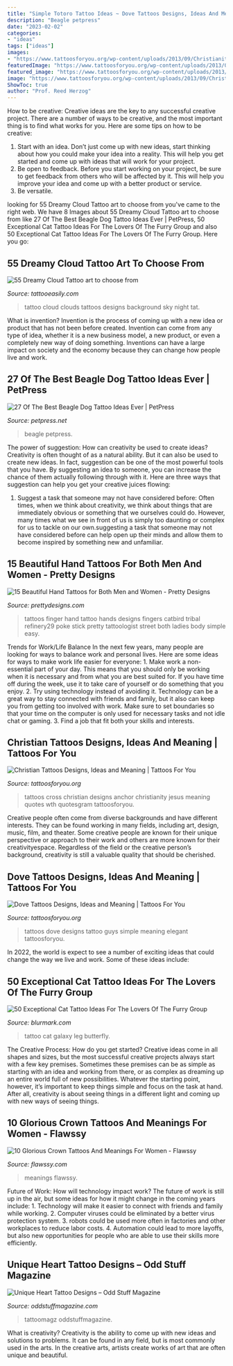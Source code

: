 ```yaml
---
title: "Simple Totoro Tattoo Ideas ~ Dove Tattoos Designs, Ideas And Meaning"
description: "Beagle petpress"
date: "2023-02-02"
categories:
- "ideas"
tags: ["ideas"]
images:
- "https://www.tattoosforyou.org/wp-content/uploads/2013/09/Christianity-Tattoos.jpg"
featuredImage: "https://www.tattoosforyou.org/wp-content/uploads/2013/09/Christianity-Tattoos.jpg"
featured_image: "https://www.tattoosforyou.org/wp-content/uploads/2013/09/Christianity-Tattoos.jpg"
image: "https://www.tattoosforyou.org/wp-content/uploads/2013/09/Christianity-Tattoos.jpg"
ShowToc: true
author: "Prof. Reed Herzog"
---
```



How to be creative:
Creative ideas are the key to any successful creative project. There are a number of ways to be creative, and the most important thing is to find what works for you. Here are some tips on how to be creative: 
1. Start with an idea. Don’t just come up with new ideas, start thinking about how you could make your idea into a reality. This will help you get started and come up with ideas that will work for your project. 
2. Be open to feedback. Before you start working on your project, be sure to get feedback from others who will be affected by it. This will help you improve your idea and come up with a better product or service. 
3. Be versatile.

	

		
looking for 55 Dreamy Cloud Tattoo art to choose from you've came to the right web. We have 8 Images about 55 Dreamy Cloud Tattoo art to choose from like 27 Of The Best Beagle Dog Tattoo Ideas Ever | PetPress, 50 Exceptional Cat Tattoo Ideas For The Lovers Of The Furry Group and also 50 Exceptional Cat Tattoo Ideas For The Lovers Of The Furry Group. Here you go:
		
    
## 55 Dreamy Cloud Tattoo Art To Choose From

<img loading=lazy src="http://www.tattooeasily.com/wp-content/uploads/2013/08/cloud-tattoo-29.jpg" onerror="this.onerror=null;this.src='https://tse4.mm.bing.net/th?id=OIP.x8D46Q5i4p16pGODKddyrgHaJ4&amp;pid=15.1';" alt="55 Dreamy Cloud Tattoo art to choose from">

_Source: tattooeasily.com_

>tattoo cloud clouds tattoos designs background sky night tat. 

	

What is invention?
Invention is the process of coming up with a new idea or product that has not been before created. Invention can come from any type of idea, whether it is a new business model, a new product, or even a completely new way of doing something. Inventions can have a large impact on society and the economy because they can change how people live and work.

    
## 27 Of The Best Beagle Dog Tattoo Ideas Ever | PetPress

<img loading=lazy src="https://petpress.net/wp-content/uploads/2020/02/beagle-paw-print-tattoo-design.jpg" onerror="this.onerror=null;this.src='https://tse4.mm.bing.net/th?id=OIP.1VGmJ5R2lPmpjG5oYgkUEAHaDS&amp;pid=15.1';" alt="27 Of The Best Beagle Dog Tattoo Ideas Ever | PetPress">

_Source: petpress.net_

>beagle petpress. 

	

The power of suggestion: How can creativity be used to create ideas?
Creativity is often thought of as a natural ability. But it can also be used to create new ideas. In fact, suggestion can be one of the most powerful tools that you have. By suggesting an idea to someone, you can increase the chance of them actually following through with it. Here are three ways that suggestion can help you get your creative juices flowing: 
1. Suggest a task that someone may not have considered before: Often times, when we think about creativity, we think about things that are immediately obvious or something that we ourselves could do. However, many times what we see in front of us is simply too daunting or complex for us to tackle on our own.suggesting a task that someone may not have considered before can help open up their minds and allow them to become inspired by something new and unfamiliar. 

    
## 15 Beautiful Hand Tattoos For Both Men And Women - Pretty Designs

<img loading=lazy src="http://www.prettydesigns.com/wp-content/uploads/2014/10/Finger-Tattoo.jpg" onerror="this.onerror=null;this.src='https://tse1.mm.bing.net/th?id=OIP.hRBuzJP9u-5SZM1gWwNoNgAAAA&amp;pid=15.1';" alt="15 Beautiful Hand Tattoos for Both Men and Women - Pretty Designs">

_Source: prettydesigns.com_

>tattoos finger hand tattoo hands designs fingers catbird tribal refinery29 poke stick pretty tattoologist street both ladies body simple easy. 

	

Trends for Work/Life Balance
In the next few years, many people are looking for ways to balance work and personal lives. Here are some ideas for ways to make work life easier for everyone: 1. Make work a non-essential part of your day. This means that you should only be working when it is necessary and from what you are best suited for. If you have time off during the week, use it to take care of yourself or do something that you enjoy. 2. Try using technology instead of avoiding it. Technology can be a great way to stay connected with friends and family, but it also can keep you from getting too involved with work. Make sure to set boundaries so that your time on the computer is only used for necessary tasks and not idle chat or gaming. 3. Find a job that fit both your skills and interests.

    
## Christian Tattoos Designs, Ideas And Meaning | Tattoos For You

<img loading=lazy src="https://www.tattoosforyou.org/wp-content/uploads/2013/09/Christianity-Tattoos.jpg" onerror="this.onerror=null;this.src='https://tse4.mm.bing.net/th?id=OIP.xornkHmuGCjpIxNNDR4dQgHaJ6&amp;pid=15.1';" alt="Christian Tattoos Designs, Ideas and Meaning | Tattoos For You">

_Source: tattoosforyou.org_

>tattoos cross christian designs anchor christianity jesus meaning quotes wth quotesgram tattoosforyou. 

	

Creative people often come from diverse backgrounds and have different interests. They can be found working in many fields, including art, design, music, film, and theater. Some creative people are known for their unique perspective or approach to their work and others are more known for their creativityespace. Regardless of the field or the creative person’s background, creativity is still a valuable quality that should be cherished.

    
## Dove Tattoos Designs, Ideas And Meaning | Tattoos For You

<img loading=lazy src="http://www.tattoosforyou.org/wp-content/uploads/2013/09/Small-Dove-Tattoos.jpg" onerror="this.onerror=null;this.src='https://tse4.mm.bing.net/th?id=OIP.faXQleQJomQl-guFEmQv5QHaJ4&amp;pid=15.1';" alt="Dove Tattoos Designs, Ideas and Meaning | Tattoos For You">

_Source: tattoosforyou.org_

>tattoos dove designs tattoo guys simple meaning elegant tattoosforyou. 

	

In 2022, the world is expect to see a number of exciting ideas that could change the way we live and work. Some of these ideas include:

    
## 50 Exceptional Cat Tattoo Ideas For The Lovers Of The Furry Group

<img loading=lazy src="https://www.blurmark.com/wp-content/uploads/2017/06/Little-Galaxy-Cat-Tattoo-With-Butterfly-On-Lower-Leg.jpg" onerror="this.onerror=null;this.src='https://tse2.mm.bing.net/th?id=OIP.uAB4CdOpLLBilq_0qFxrIgHaJ9&amp;pid=15.1';" alt="50 Exceptional Cat Tattoo Ideas For The Lovers Of The Furry Group">

_Source: blurmark.com_

>tattoo cat galaxy leg butterfly. 

	

The Creative Process: How do you get started?
Creative ideas come in all shapes and sizes, but the most successful creative projects always start with a few key premises. Sometimes these premises can be as simple as starting with an idea and working from there, or as complex as dreaming up an entire world full of new possibilities. Whatever the starting point, however, it’s important to keep things simple and focus on the task at hand. After all, creativity is about seeing things in a different light and coming up with new ways of seeing things.

    
## 10 Glorious Crown Tattoos And Meanings For Women - Flawssy

<img loading=lazy src="https://flawssy.com/wp-content/uploads/2016/06/Crown-Tattoo-Designs..jpg" onerror="this.onerror=null;this.src='https://tse2.mm.bing.net/th?id=OIP.g1tzrXGGGmCCu6z2qF-1rgHaJ4&amp;pid=15.1';" alt="10 Glorious Crown Tattoos And Meanings For Women - Flawssy">

_Source: flawssy.com_

>meanings flawssy. 

	

Future of Work: How will technology impact work?
The future of work is still up in the air, but some ideas for how it might change in the coming years include: 1. Technology will make it easier to connect with friends and family while working. 
2. Computer viruses could be eliminated by a better virus protection system. 
3. robots could be used more often in factories and other workplaces to reduce labor costs. 
4. Automation could lead to more layoffs, but also new opportunities for people who are able to use their skills more efficiently.

    
## Unique Heart Tattoo Designs – Odd Stuff Magazine

<img loading=lazy src="https://oddstuffmagazine.com/wp-content/uploads/2013/08/Heart-tattoo-designs-4-532x800.jpg" onerror="this.onerror=null;this.src='https://tse4.mm.bing.net/th?id=OIP.n4Ew6oQK4kmHC_Ior7yHLQHaLI&amp;pid=15.1';" alt="Unique Heart Tattoo Designs – Odd Stuff Magazine">

_Source: oddstuffmagazine.com_

>tattoomagz oddstuffmagazine. 

	

What is creativity?
Creativity is the ability to come up with new ideas and solutions to problems. It can be found in any field, but is most commonly used in the arts. In the creative arts, artists create works of art that are often unique and beautiful.

